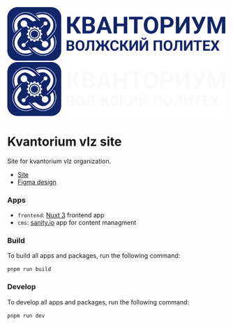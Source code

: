 <a href="www.kvantoriumvlz.ru">
    <img src=".github/image/github-logo-light.png#gh-light-mode-only">
    <img src=".github/image/github-logo-dark.png#gh-dark-mode-only" >
</a>

# Kvantorium vlz site

Site for kvantorium vlz organization.

- [Site](https://www.kvantoriumvlz.ru/)
- [Figma design](https://www.figma.com/file/yjWZKtPlfDRIWbchSTia3m/kvantorium?node-id=315%3A1261)

### Apps

- `frontend`: [Nuxt 3](https://nuxt.com/) frontend app
- `cms`: [sanity.io](https://www.sanity.io/) app for content managment

### Build

To build all apps and packages, run the following command:

```
pnpm run build
```

### Develop

To develop all apps and packages, run the following command:

```
pnpm run dev
```
